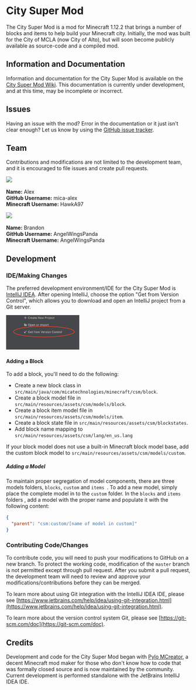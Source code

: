 # City Super Mod
The City Super Mod is a mod for Minecraft 1.12.2 that brings a number of blocks and items to help build your Minecraft city. Initially, the mod was built for the City of MCLA (now City of Alto), but will soon become publicly available as source-code and a compiled mod.

## Information and Documentation
Information and documentation for the City Super Mod is available on the [City Super Mod Wiki](https://github.com/Mica-Technologies/minecraft-city-super-mod/wiki). This documentation is currently under development, and at this time, may be incomplete or incorrect. 

## Issues
Having an issue with the mod? Error in the documentation or it just isn't clear enough? Let us know by using the [GitHub issue tracker](https://github.com/Mica-Technologies/minecraft-city-super-mod/issues).

## Team
Contributions and modifications are not limited to the development team, and it is encouraged to file issues and create pull requests.

<img src="https://minotar.net/armor/bust/HawkA97/100.png" width="50"/>

**Name:** Alex<br/>
**GitHub Username:** mica-alex<br/>
**Minecraft Username:** HawkA97


<img src="https://minotar.net/armor/bust/AngelWingsPanda/100.png" width="50"/>

**Name:** Brandon<br />
**GitHub Username:** AngelWingsPanda<br />
**Minecraft Username:** AngelWingsPanda

## Development
### IDE/Making Changes
The preferred development environment/IDE for the City Super Mod is [IntelliJ IDEA](https://www.jetbrains.com/idea/download). 
After opening IntelliJ, choose the option "Get from Version Control", which allows you to download and open an IntelliJ project from a Git server.

<img src="DOCS/readme/getfromvctl.png" width="200" alt="Get from Version Control Button Image"/>

#### Adding a Block
To add a block, you'll need to do the following:
 
- Create a new block class in `src/main/java/com/micatechnologies/minecraft/csm/block`. 
- Create a block model file in `src/main/resources/assets/csm/models/block`.
- Create a block item model file in `src/main/resources/assets/csm/models/item`.
- Create a block state file in `src/main/resources/assets/csm/blockstates`.
- Add block name mapping to `src/main/resources/assets/csm/lang/en_us.lang`

If your block model does not use a built-in Minecraft block model base, add the custom block model to `src/main/resources/assets/csm/models/custom`.

##### Adding a Model
To maintain proper segregation of model components, there are three models folders, `blocks`, `custom` and `items
`. To add a new model, simply place the complete model in to the `custom` folder. In the `blocks` and `items` folders
, add a model with the proper name and populate it with the following content:

```json
{
  "parent": "csm:custom/[name of model in custom]"
}
``` 

### Contributing Code/Changes
To contribute code, you will need to push your modifications to GitHub on a new branch. 
To protect the working code, modification of the `master` branch is not permitted except through pull request. 
After you submit a pull request, the development team will need to review and approve your modifications/contributions before they can be merged.

To learn more about using Git integration with the IntelliJ IDEA IDE, please see [https://www.jetbrains.com/help/idea/using-git-integration.html](https://www.jetbrains.com/help/idea/using-git-integration.html).

To learn more about the version control system Git, please see [https://git-scm.com/doc](https://git-scm.com/doc).

## Credits
Development and code for the City Super Mod began with [Pylo MCreator](https://mcreator.net), a decent Minecraft mod maker for those who don't know how to code that was formally closed source and is now maintained by the community. 
Current development is performed standalone with the JetBrains IntelliJ IDEA IDE.


